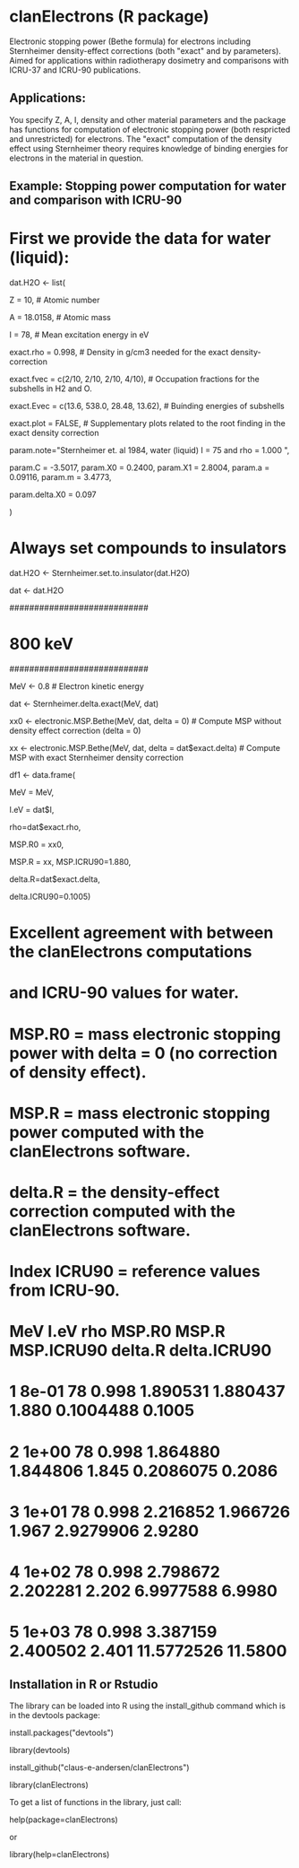 # clanElectrons (R package)
Electronic stopping power (Bethe formula) for electrons including Sternheimer density-effect corrections
(both "exact" and by parameters). Aimed for applications within radiotherapy dosimetry and comparisons with ICRU-37 
and ICRU-90 publications.

## Applications:
You specify Z, A, I, density and other material parameters and the package has functions for computation
of electronic stopping power (both respricted and unrestricted) for electrons. The "exact" computation
of the density effect using Sternheimer theory requires knowledge of binding energies for electrons in the
material in question.

## Example: Stopping power computation for water and comparison with ICRU-90

# First we provide the data for water (liquid):

dat.H2O <- list(

  Z    = 10,       # Atomic number
  
  A    = 18.0158,  # Atomic mass
  
  I    = 78,       # Mean excitation energy in eV
  
  exact.rho =  0.998, # Density in g/cm3 needed for the exact density-correction
  
  exact.fvec = c(2/10, 2/10, 2/10, 4/10), # Occupation fractions for the subshells in H2 and O.
  
  exact.Evec = c(13.6, 538.0, 28.48, 13.62), # Buínding energies of subshells
  
  exact.plot = FALSE, # Supplementary plots related to the root finding in the exact density correction
  
  param.note="Sternheimer et. al 1984, water (liquid) I = 75 and rho = 1.000 ", 
  
  param.C = -3.5017, param.X0 = 0.2400, param.X1 = 2.8004, param.a  = 0.09116, param.m  = 3.4773,
  
  param.delta.X0 = 0.097
  
)

# Always set compounds to insulators

dat.H2O <- Sternheimer.set.to.insulator(dat.H2O)

dat <- dat.H2O

############################
# 800 keV
############################

MeV <- 0.8 # Electron kinetic energy

dat <- Sternheimer.delta.exact(MeV, dat)

xx0 <- electronic.MSP.Bethe(MeV, dat, delta = 0) # Compute MSP without density effect correction (delta = 0)

xx <- electronic.MSP.Bethe(MeV, dat, delta = dat$exact.delta) # Compute MSP with exact Sternheimer density correction

df1 <- data.frame(

MeV = MeV, 

I.eV = dat$I, 

rho=dat$exact.rho, 

MSP.R0 = xx0,

MSP.R = xx, MSP.ICRU90=1.880,
                  
delta.R=dat$exact.delta, 

delta.ICRU90=0.1005)


# Excellent agreement with between the clanElectrons computations

# and ICRU-90 values for water. 

# MSP.R0 = mass electronic stopping power with delta = 0 (no correction of density effect).

# MSP.R =  mass electronic stopping power computed with the clanElectrons software.

# delta.R = the density-effect correction computed with the clanElectrons software.

# Index ICRU90 = reference values from ICRU-90.


#     MeV I.eV   rho   MSP.R0    MSP.R MSP.ICRU90    delta.R delta.ICRU90

# 1 8e-01   78 0.998 1.890531 1.880437      1.880  0.1004488       0.1005

# 2 1e+00   78 0.998 1.864880 1.844806      1.845  0.2086075       0.2086

# 3 1e+01   78 0.998 2.216852 1.966726      1.967  2.9279906       2.9280

# 4 1e+02   78 0.998 2.798672 2.202281      2.202  6.9977588       6.9980

# 5 1e+03   78 0.998 3.387159 2.400502      2.401 11.5772526      11.5800




## Installation in R or Rstudio

The library can be loaded into R using the install_github command which is in the devtools package:

install.packages("devtools")

library(devtools)

install_github("claus-e-andersen/clanElectrons")

library(clanElectrons)

To get a list of functions in the library, just call:

help(package=clanElectrons)

or

library(help=clanElectrons)

